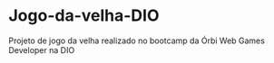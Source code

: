# Jogo-da-velha-DIO

Projeto de jogo da velha realizado no bootcamp da Órbi Web Games Developer na DIO
